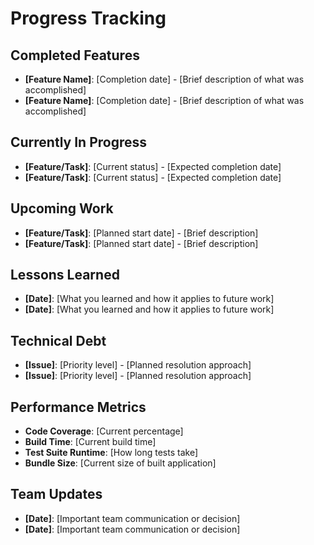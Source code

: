 # Progress Tracking

## Completed Features
- **[Feature Name]**: [Completion date] - [Brief description of what was accomplished]
- **[Feature Name]**: [Completion date] - [Brief description of what was accomplished]

## Currently In Progress
- **[Feature/Task]**: [Current status] - [Expected completion date]
- **[Feature/Task]**: [Current status] - [Expected completion date]

## Upcoming Work
- **[Feature/Task]**: [Planned start date] - [Brief description]
- **[Feature/Task]**: [Planned start date] - [Brief description]

## Lessons Learned
- **[Date]**: [What you learned and how it applies to future work]
- **[Date]**: [What you learned and how it applies to future work]

## Technical Debt
- **[Issue]**: [Priority level] - [Planned resolution approach]
- **[Issue]**: [Priority level] - [Planned resolution approach]

## Performance Metrics
- **Code Coverage**: [Current percentage]
- **Build Time**: [Current build time]
- **Test Suite Runtime**: [How long tests take]
- **Bundle Size**: [Current size of built application]

## Team Updates
- **[Date]**: [Important team communication or decision]
- **[Date]**: [Important team communication or decision]
